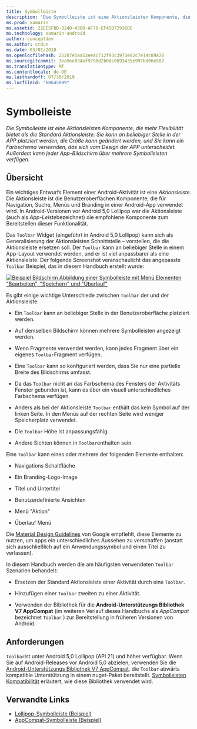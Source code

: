 ```yaml
---
title: Symbolleiste
description: 'Die Symbolleiste ist eine Aktionsleisten Komponente, die mehr Flexibilität bietet als die Standard Aktionsleiste: Sie kann an beliebiger Stelle in der APP platziert werden, die Größe kann geändert werden, und Sie kann ein Farbschema verwenden, das sich vom Design der APP unterscheidet. Außerdem kann jeder App-Bildschirm über mehrere Symbolleisten verfügen.'
ms.prod: xamarin
ms.assetid: 22EE5FBD-3240-4308-AF76-EF45D72936DE
ms.technology: xamarin-android
author: conceptdev
ms.author: crdun
ms.date: 03/01/2018
ms.openlocfilehash: 25287e5aa52eeac712f93c3973e02c7e14c89a78
ms.sourcegitcommit: 3ea9ee034af9790d2b0dc0893435e997bd06e587
ms.translationtype: MT
ms.contentlocale: de-DE
ms.lasthandoff: 07/30/2019
ms.locfileid: "68645099"
---
```

# <a name="toolbar"></a>Symbolleiste

_Die Symbolleiste ist eine Aktionsleisten Komponente, die mehr Flexibilität bietet als die Standard Aktionsleiste: Sie kann an beliebiger Stelle in der APP platziert werden, die Größe kann geändert werden, und Sie kann ein Farbschema verwenden, das sich vom Design der APP unterscheidet. Außerdem kann jeder App-Bildschirm über mehrere Symbolleisten verfügen._

 
## <a name="overview"></a>Übersicht

Ein wichtiges Entwurfs Element einer Android-Aktivität ist eine *Aktionsleiste*. Die Aktionsleiste ist die Benutzeroberflächen Komponente, die für Navigation, Suche, Menüs und Branding in einer Android-App verwendet wird. In Android-Versionen vor Android 5,0 Lollipop war die Aktionsleiste (auch als *App-Leiste*bezeichnet) die empfohlene Komponente zum Bereitstellen dieser Funktionalität. 

Das `Toolbar` Widget (eingeführt in Android 5,0 Lollipop) kann sich als Generalisierung der Aktionsleisten Schnittstelle &ndash; vorstellen, die die Aktionsleiste ersetzen soll. Der `Toolbar` kann an beliebiger Stelle in einem App-Layout verwendet werden, und er ist viel anpassbarer als eine Aktionsleiste. Der folgende Screenshot veranschaulicht das angepasste `Toolbar` Beispiel, das in diesem Handbuch erstellt wurde: 

[![Beispiel Bildschirm Abbildung einer Symbolleiste mit Menü Elementen "Bearbeiten", "Speichern" und "Überlauf"](images/01-toolbar-sml.png)](images/01-toolbar.png#lightbox)

Es gibt einige wichtige Unterschiede zwischen `Toolbar` der und der Aktionsleiste: 

-   Ein `Toolbar` kann an beliebiger Stelle in der Benutzeroberfläche platziert werden.

-   Auf demselben Bildschirm können mehrere Symbolleisten angezeigt werden.

-   Wenn Fragmente verwendet werden, kann jedes Fragment über ein eigenes `Toolbar`Fragment verfügen. 

-   Eine `Toolbar` kann so konfiguriert werden, dass Sie nur eine partielle Breite des Bildschirms umfasst. 

-   Da das `Toolbar` nicht an das Farbschema des Fensters der Aktivitäts Fenster gebunden ist, kann es über ein visuell unterschiedliches Farbschema verfügen. 

-   Anders als bei der Aktionsleiste `Toolbar` enthält das kein Symbol auf der linken Seite. In den Menüs auf der rechten Seite wird weniger Speicherplatz verwendet. 

-   Die `Toolbar` Höhe ist anpassungsfähig. 

-   Andere Sichten können in `Toolbar`enthalten sein. 

Eine `Toolbar` kann eines oder mehrere der folgenden Elemente enthalten: 

-   Navigations Schaltfläche

-   Ein Branding-Logo-Image

-   Titel und Untertitel

-   Benutzerdefinierte Ansichten

-   Menü "Aktion"

-   Überlauf Menü

Die [Material Design Guidelines](https://material.google.com/) von Google empfiehlt, diese Elemente zu nutzen, um apps ein unterschiedliches Aussehen zu verschaffen (anstatt sich ausschließlich auf ein Anwendungssymbol und einen Titel zu verlassen). 

In diesem Handbuch werden die am häufigsten verwendeten `Toolbar` Szenarien behandelt:

-   Ersetzen der Standard Aktionsleiste einer Aktivität durch eine `Toolbar`. 

-   Hinzufügen einer `Toolbar` zweiten zu einer Aktivität.

-   Verwenden der Bibliothek für die **Android-Unterstützungs Bibliothek V7 AppCompat** (im weiteren Verlauf dieses Handbuchs als *AppCompat* bezeichnet `Toolbar` ) zur Bereitstellung in früheren Versionen von Android. 

 
 
## <a name="requirements"></a>Anforderungen

`Toolbar`ist unter Android 5,0 Lollipop (API 21) und höher verfügbar. Wenn Sie auf Android-Releases vor Android 5,0 abzielen, verwenden Sie die [Android-Unterstützungs Bibliothek V7 AppCompat](https://www.nuget.org/packages/Xamarin.Android.Support.v7.AppCompat/), die `Toolbar` abwärts kompatible Unterstützung in einem nuget-Paket bereitstellt. 
[Symbolleisten Kompatibilität](~/android/user-interface/controls/tool-bar/toolbar-compatibility.md) erläutert, wie diese Bibliothek verwendet wird. 




## <a name="related-links"></a>Verwandte Links

- [Lollipop-Symbolleiste (Beispiel)](https://docs.microsoft.com/samples/xamarin/monodroid-samples/android50-toolbar)
- [AppCompat-Symbolleiste (Beispiel)](https://docs.microsoft.com/samples/xamarin/monodroid-samples/supportv7-appcompat-toolbar)
